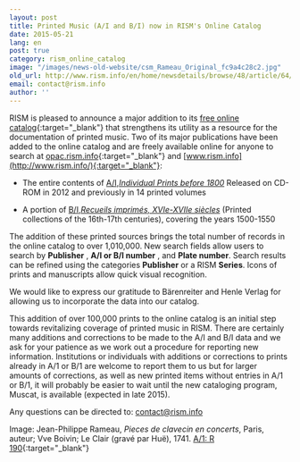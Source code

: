 ```yaml
---
layout: post
title: Printed Music (A/I and B/I) now in RISM's Online Catalog
date: 2015-05-21
lang: en
post: true
category: rism_online_catalog
image: "/images/news-old-website/csm_Rameau_Original_fc9a4c28c2.jpg"
old_url: http://www.rism.info/en/home/newsdetails/browse/48/article/64/printed-music-ai-and-bi-now-in-risms-online-catalog.html
email: contact@rism.info
author: ''
---
```


RISM is pleased to announce a major addition to its [free online catalog](https://opac.rism.info/metaopac/start.do?View=rism){:target="_blank"} that strengthens its utility as a resource for the documentation of printed music. Two of its major publications have been added to the online catalog and are freely available online for anyone to search at [opac.rism.info](https://opac.rism.info/metaopac/start.do?View=rism){:target="_blank"} and [www.rism.info](http://www.rism.info/){:target="_blank"}:

- The entire contents of [A/I,](/publications.html#c36)_[Individual Prints before 1800](/publications.html#c36)_
Released on CD-ROM in 2012 and previously in 14 printed volumes

- A portion of [B/I,](/publications.html#c2619)_[Recueils imprimés, XVIe-XVIIe siècles](/publications.html#c2619)_ (Printed collections of the 16th-17th centuries), covering the years 1500-1550


The addition of these printed sources brings the total number of records in the online catalog to over 1,010,000. New search fields allow users to search by **Publisher** , **A/I or B/I number** , and **Plate number**. Search results can be refined using the categories **Publisher** or a RISM **Series**. Icons of prints and manuscripts allow quick visual recognition.

We would like to express our gratitude to Bärenreiter and Henle Verlag for allowing us to incorporate the data into our catalog.

This addition of over 100,000 prints to the online catalog is an initial step towards revitalizing coverage of printed music in RISM. There are certainly many additions and corrections to be made to the A/I and B/I data and we ask for your patience as we work out a procedure for reporting new information. Institutions or individuals with additions or corrections to prints already in A/1 or B/1 are welcome to report them to us but for larger amounts of corrections, as well as new printed items without entries in A/1 or B/1, it will probably be easier to wait until the new cataloging program, Muscat, is available (expected in late 2015).

Any questions can be directed to: [contact@rism.info](mailto:contact@rism.info) 

Image: Jean-Philippe Rameau, _Pieces de clavecin en concerts_, Paris, auteur; Vve Boivin; Le Clair (gravé par Huë), 1741. [A/1: R 190](https://opac.rism.info/search?id=00000990053610){:target="_blank"}

<!-- Link to outdated YouTube video removed. -->
